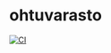 # ohtuvarasto

[![CI](https://github.com/gabriellakodra/ohtuvarasto/actions/workflows/main.yml/badge.svg)](https://github.com/gabriellakodra/ohtuvarasto/actions/workflows/main.yml)

